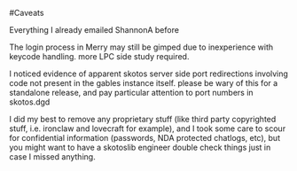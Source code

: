 #Caveats

Everything I already emailed ShannonA before

The login process in Merry may still be gimped due to inexperience with
keycode handling.  more LPC side study required.

I noticed evidence of apparent skotos server side port redirections
involving code not present in the gables instance itself.  please be wary
of this for a standalone release, and pay particular attention to port
numbers in skotos.dgd

I did my best to remove any proprietary stuff (like third party
copyrighted stuff, i.e. ironclaw and lovecraft for example), and I took
some care to scour for confidential information (passwords, NDA protected
chatlogs, etc), but you might want to have a skotoslib engineer double
check things just in case I missed anything.
